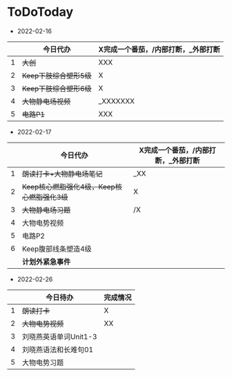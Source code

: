 # ToDoToday

- 2022-02-16

||今日代办|X完成一个番茄，/内部打断，_外部打断|
|-|-|-|
|1|~~大创~~|XXX|
|2|~~Keep下肢综合塑形5级~~|X|
|3|~~Keep下肢综合塑形6级~~|X|
|4|~~大物静电场视频~~|_XXXXXXX|
|5|~~电路P1~~|XXX|

- 2022-02-17

||今日代办|X完成一个番茄，/内部打断，_外部打断|
|-|-|-|
|1|~~朗读打卡+大物静电场笔记~~|_XX|
|2|~~Keep核心燃脂强化4级，Keep核心燃脂强化3级~~|X|
|3|~~大物静电场习题~~|/X|
|4|大物电势视频||
|5|电路P2||
|6|Keep腹部线条塑造4级||
||**计划外紧急事件**||

- 2022-02-26

|   | 今日待办              | 完成情况 |
|---|-----------------------|----------|
| 1 | ~~朗读打卡~~          | X        |
| 2 | ~~大物电势视频~~      | XX       |
| 3 | 刘晓燕英语单词Unit1-3 |          |
| 4 | 刘晓燕语法和长难句01  |          |
| 5 | 大物电势习题          |          |
 

